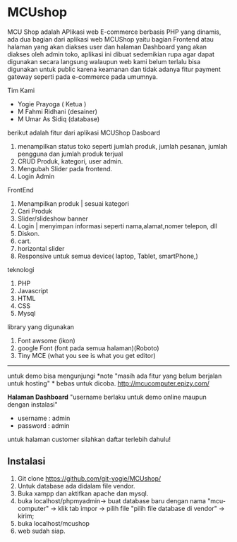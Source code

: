 # MCUshop
MCU Shop adalah APlikasi web E-commerce berbasis PHP yang dinamis, ada dua bagian dari aplikasi web MCUShop yaitu bagian Frontend atau halaman yang akan diakses user dan halaman 
Dashboard yang akan diakses oleh admin toko, aplikasi ini dibuat sedemikian rupa agar dapat digunakan secara langsung walaupun web kami belum terlalu bisa digunakan untuk
public karena keamanan dan tidak adanya fitur payment gateway seperti pada e-commerce pada umumnya.

Tim Kami
- Yogie Prayoga ( Ketua )
- M Fahmi Ridhani (desainer)
- M Umar As Sidiq (database)


berikut adalah fitur dari aplikasi MCUShop
Dasboard
1. menampilkan status toko seperti jumlah produk, jumlah pesanan, jumlah pengguna dan jumlah produk terjual
2. CRUD Produk, kategori, user admin.
3. Mengubah Slider pada frontend.
4. Login Admin

FrontEnd
1. Menampilkan produk | sesuai kategori
2. Cari Produk
3. Slider/slideshow banner
4. Login | menyimpan informasi seperti nama,alamat,nomer telepon, dll
5. Diskon.
6. cart.
7. horizontal slider
8. Responsive untuk semua device( laptop, Tablet, smartPhone,)

teknologi
1. PHP
2. Javascript
3. HTML
4. CSS
5. Mysql

library yang digunakan
1. Font awsome (ikon)
2. google Font (font pada semua halaman)(Roboto)
3. Tiny MCE (what you see is what you get editor)

---------------------------------------------------------------------------------------------------------------------------------------------------------------------------------
untuk demo bisa mengunjungi *note "masih ada fitur yang belum berjalan untuk hosting" * bebas untuk dicoba.
http://mcucomputer.epizy.com/

**Halaman Dashboard** "username berlaku untuk demo online maupun dengan instalasi"
- username : admin
- password : admin
 
untuk halaman customer silahkan daftar terlebih dahulu!

Instalasi
---------------------------------------------------------------------------------------------------------------------------------------------------------------------------------
1. Git clone https://github.com/git-yogie/MCUshop/ 
2. Untuk database ada didalam file vendor.
3. Buka xampp dan aktifkan apache dan mysql.
4. buka localhost/phpmyadmin-> buat database baru dengan nama "mcu-computer" -> klik tab impor -> pilih file "pilih file database di vendor" -> kirim;
5. buka localhost/mcushop
6. web sudah siap.
